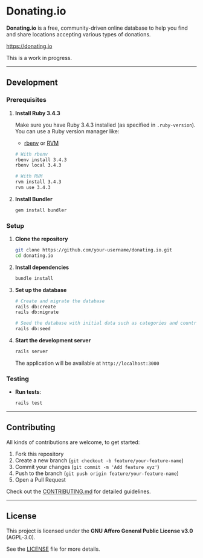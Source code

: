 # Donating.io

**Donating.io** is a free, community-driven online database to help you find and share locations accepting various types of donations.

https://donating.io


This is a work in progress.

---

## Development

### Prerequisites

1. **Install Ruby 3.4.3**

   Make sure you have Ruby 3.4.3 installed (as specified in `.ruby-version`). You can use a Ruby version manager like:
   - [rbenv](https://github.com/rbenv/rbenv) or [RVM](https://rvm.io/)

   ```bash
   # With rbenv
   rbenv install 3.4.3
   rbenv local 3.4.3

   # With RVM
   rvm install 3.4.3
   rvm use 3.4.3
   ```

2. **Install Bundler**

   ```bash
   gem install bundler
   ```

### Setup

1. **Clone the repository**

   ```bash
   git clone https://github.com/your-username/donating.io.git
   cd donating.io
   ```

2. **Install dependencies**

   ```bash
   bundle install
   ```

3. **Set up the database**

   ```bash
   # Create and migrate the database
   rails db:create
   rails db:migrate

   # Seed the database with initial data such as categories and countries
   rails db:seed
   ```

4. **Start the development server**

   ```bash
   rails server
   ```

   The application will be available at `http://localhost:3000`

### Testing

- **Run tests**:
  ```bash
  rails test
  ```

---

## Contributing

All kinds of contributions are welcome, to get started:

1. Fork this repository
2. Create a new branch (`git checkout -b feature/your-feature-name`)
3. Commit your changes (`git commit -m 'Add feature xyz'`)
4. Push to the branch (`git push origin feature/your-feature-name`)
5. Open a Pull Request

Check out the [CONTRIBUTING.md](CONTRIBUTING.md) for detailed guidelines.

---

## License

This project is licensed under the **GNU Affero General Public License v3.0** (AGPL-3.0).

See the [LICENSE](LICENSE) file for more details.
